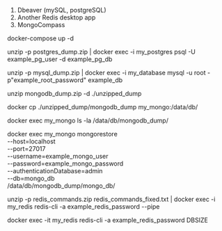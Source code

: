 <!-- Application to use: -->
1. Dbeaver (mySQL, postgreSQL)
2. Another Redis desktop app
3. MongoCompass

<!-- 1.  How to run databases -->

docker-compose up -d

<!-- 2.  How to populate mySQL and postgreSQL with data: -->


unzip -p postgres_dump.zip | docker exec -i my_postgres psql -U example_pg_user -d example_pg_db

unzip -p mysql_dump.zip | docker exec -i my_database mysql -u root -p"example_root_password" example_db

<!-- 3. How to run populate mongoDB data -->

unzip mongodb_dump.zip -d ./unzipped_dump

docker cp ./unzipped_dump/mongodb_dump my_mongo:/data/db/

<!-- After below commend you should have mongo_db folder listed -->
docker exec my_mongo ls -la /data/db/mongodb_dump/


<!-- Below is one commend -->
docker exec my_mongo mongorestore \
  --host=localhost \
  --port=27017 \
  --username=example_mongo_user \
  --password=example_mongo_password \
  --authenticationDatabase=admin \
  --db=mongo_db \
  /data/db/mongodb_dump/mongo_db/


<!-- 4. How to run populate redis data -->
<!-- Below is one commend -->
unzip -p redis_commands.zip redis_commands_fixed.txt | docker exec -i my_redis redis-cli -a example_redis_password --pipe 

 <!-- unzip -l redis_commands.zip  - zawartość zipa -->

docker exec -it my_redis redis-cli -a example_redis_password DBSIZE         

<!-- should print:  693071  -->

